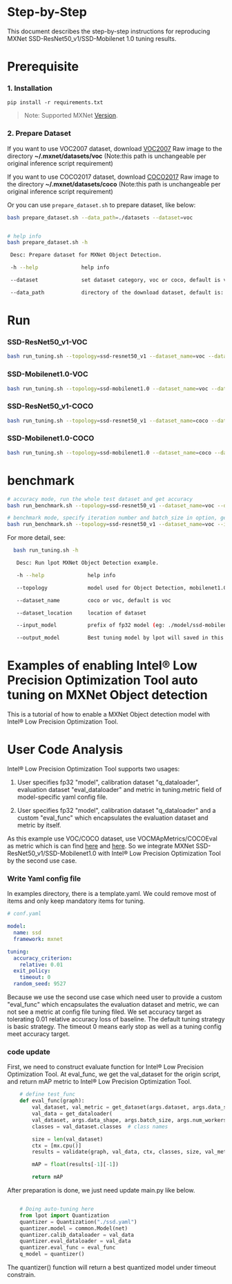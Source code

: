 Step-by-Step
============

This document describes the step-by-step instructions for reproducing MXNet SSD-ResNet50_v1/SSD-Mobilenet 1.0 tuning results.



# Prerequisite
### 1. Installation

  ```shell
  pip install -r requirements.txt
  ```
> Note: Supported MXNet [Version](../../../README.md).
### 2. Prepare Dataset

  If you want to use VOC2007 dataset, download [VOC2007](http://host.robots.ox.ac.uk/pascal/VOC/voc2007/index.html) Raw image to the directory **~/.mxnet/datasets/voc** (Note:this path is unchangeable per original inference script requirement)

  If you want to use COCO2017 dataset, download [COCO2017](https://cocodataset.org/#download) Raw image to the directory **~/.mxnet/datasets/coco** (Note:this path is unchangeable per original inference script requirement)

  Or you can use `prepare_dataset.sh` to prepare dataset, like below:
  ```bash
  bash prepare_dataset.sh --data_path=./datasets --dataset=voc

  
  # help info
  bash prepare_dataset.sh -h

   Desc: Prepare dataset for MXNet Object Detection.

   -h --help              help info

   --dataset              set dataset category, voc or coco, default is voc.

   --data_path            directory of the download dataset, default is: /home/.mxnet/datasets/

  ```
# Run

### SSD-ResNet50_v1-VOC
```bash
bash run_tuning.sh --topology=ssd-resnet50_v1 --dataset_name=voc --dataset_location=/PATH/TO/DATASET --output_model=./lpot_ssd_resnet50_voc
```

### SSD-Mobilenet1.0-VOC
```bash
bash run_tuning.sh --topology=ssd-mobilenet1.0 --dataset_name=voc --dataset_location=/PATH/TO/DATASET --output_model=./lpot_ssd_mobilenet1.0_voc
```

### SSD-ResNet50_v1-COCO
```bash
bash run_tuning.sh --topology=ssd-resnet50_v1 --dataset_name=coco --dataset_location=/PATH/TO/DATASET --output_model=./lpot_ssd_resnet50_coco
```

### SSD-Mobilenet1.0-COCO
```bash
bash run_tuning.sh --topology=ssd-mobilenet1.0 --dataset_name=coco --dataset_location=/PATH/TO/DATASET --output_model=./lpot_ssd_mobilenet1.0_coco
```

# benchmark 
```bash
# accuracy mode, run the whole test dataset and get accuracy
bash run_benchmark.sh --topology=ssd-resnet50_v1 --dataset_name=voc --dataset_location=/PATH/TO/DATASET --input_model=/PATH/TO/MODEL_PREFIX --batch_size=32 --mode=accuracy 

# benchmark mode, specify iteration number and batch_size in option, get throughput and latency
bash run_benchmark.sh --topology=ssd-resnet50_v1 --dataset_name=voc --input_model=/PATH/TO/MODEL_PREFIX --batch_size=32 --iters=100 --mode=benchmark


```
For more detail, see:

```bash
  bash run_tuning.sh -h

   Desc: Run lpot MXNet Object Detection example.

   -h --help              help info

   --topology             model used for Object Detection, mobilenet1.0 or resnet50_v1, default is mobilenet1.0.

   --dataset_name         coco or voc, default is voc

   --dataset_location     location of dataset

   --input_model          prefix of fp32 model (eg: ./model/ssd-mobilenet )

   --output_model         Best tuning model by lpot will saved in this name prefix. default is './lpot_ssd_model'
```

Examples of enabling Intel® Low Precision Optimization Tool auto tuning on MXNet Object detection
=======================================================

This is a tutorial of how to enable a MXNet Object detection model with Intel® Low Precision Optimization Tool.

# User Code Analysis

Intel® Low Precision Optimization Tool supports two usages:

1. User specifies fp32 "model", calibration dataset "q_dataloader", evaluation dataset "eval_dataloader" and metric in tuning.metric field of model-specific yaml config file.

2. User specifies fp32 "model", calibration dataset "q_dataloader" and a custom "eval_func" which encapsulates the evaluation dataset and metric by itself.

As this example use VOC/COCO dataset, use VOCMApMetrics/COCOEval as metric which is can find [here](https://github.com/dmlc/gluon-cv/blob/20a2ed3942720550728ce36c2be53b2d5bbbb6fd/gluoncv/utils/metrics/voc_detection.py#L13) and [here](https://cocodataset.org/). So we integrate MXNet SSD-ResNet50_v1/SSD-Mobilenet1.0 with Intel® Low Precision Optimization Tool by the second use case.

### Write Yaml config file

In examples directory, there is a template.yaml. We could remove most of items and only keep mandatory items for tuning.


```yaml
# conf.yaml

model:                                           
  name: ssd
  framework: mxnet

tuning:
  accuracy_criterion:
    relative: 0.01
  exit_policy:
    timeout: 0
  random_seed: 9527
```

Because we use the second use case which need user to provide a custom "eval_func" which encapsulates the evaluation dataset and metric, we can not see a metric at config file tuning filed. We set accuracy target as tolerating 0.01 relative accuracy loss of baseline. The default tuning strategy is basic strategy. The timeout 0 means early stop as well as a tuning config meet accuracy target.


### code update

First, we need to construct evaluate function for Intel® Low Precision Optimization Tool. At eval_func, we get the val_dataset for the origin script, and return mAP metric to Intel® Low Precision Optimization Tool.

```python
    # define test_func
    def eval_func(graph):
        val_dataset, val_metric = get_dataset(args.dataset, args.data_shape)
        val_data = get_dataloader(
        val_dataset, args.data_shape, args.batch_size, args.num_workers)
        classes = val_dataset.classes  # class names

        size = len(val_dataset)
        ctx = [mx.cpu()]
        results = validate(graph, val_data, ctx, classes, size, val_metric)

        mAP = float(results[-1][-1])

        return mAP
```

After preparation is done, we just need update main.py like below.

```python

    # Doing auto-tuning here
    from lpot import Quantization
    quantizer = Quantization("./ssd.yaml")
    quantizer.model = common.Model(net)
    quantizer.calib_dataloader = val_data
    quantizer.eval_dataloader = val_data
    quantizer.eval_func = eval_func
    q_model = quantizer()
```

The quantizer() function will return a best quantized model under timeout constrain.
